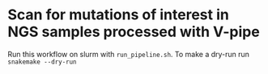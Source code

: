 # Scan for mutations of interest in NGS samples processed with V-pipe

Run this workflow on slurm with `run_pipeline.sh`.
To make a dry-run run `snakemake --dry-run`
